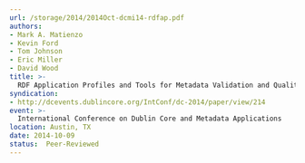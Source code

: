 ```yaml
---
url: /storage/2014/2014Oct-dcmi14-rdfap.pdf
authors:
- Mark A. Matienzo
- Kevin Ford
- Tom Johnson
- Eric Miller
- David Wood
title: >-
  RDF Application Profiles and Tools for Metadata Validation and Quality Control.
syndication:
- http://dcevents.dublincore.org/IntConf/dc-2014/paper/view/214
event: >-
  International Conference on Dublin Core and Metadata Applications
location: Austin, TX
date: 2014-10-09
status:  Peer-Reviewed
---
```

